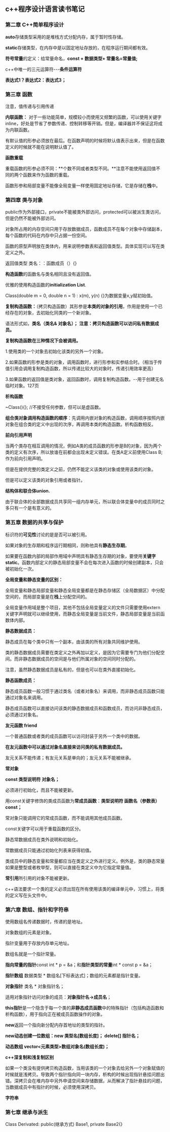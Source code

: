 ## c++程序设计语言读书笔记

### 第二章 C++简单程序设计

**auto**存储类型采用的是堆栈方式分配内存，属于暂时性存储。

**static**存储类型，在内存中是以固定地址存放的，在程序运行期间都有效。

**符号常量**的定义：给常量命名，**const + 数据类型+ 常量名=常量值;**

c++中唯一的三元运算符---**条件运算符**

**表达式1？表达式2：表达式3；**

### 第三章 函数

注意，值传递与引用传递

**内联函数：** 对于一些功能简单，规模较小而使用又频繁的函数，可以使用关键字inline，好处是节省了参数传递、控制转移等开销。但是，编译器并不保证这将成为内联函数。

有默认值的形参必须放在最后。在函数声明的时候将默认值表示出来，但是在函数定义的时候就不能在说明默认值了。

**函数重载**

重载函数的形参必须不同：**个数不同或者类型不同。**注意不能使用返回值不同的两个函数来作为函数的重载。

函数形参和局部变量不能像全局变量一样使用固定地址存储，它是存储在**栈**中。

### 第四章 类与对象

public作为外部接口，private不能被类外部访问，protected可以被派生类访问，但是仍然不能被外部访问。

对象所占用的内存空间只用于存放数据成员，函数成员不在每个对象中存储副本，每个函数的代码在内存中只占据一份空间。

函数的原型声明放在类体内，用来说明参数表和返回值类型。具体实现可以写在类定义之外。

返回值类型 类名：：函数成员（）{}

**构造函数**的函数名与类名相同且没有返回值。

优雅的使用构造函数的**initialization List**.

Class(double m = 0, double n = 1) : x(m), y(n) {}为数据变量x,y赋初始值。

**复制构造函数：**（拷贝构造函数）其形参是**本类的对象的引用**，作用是使用一个已经存在的对象，去初始化同类的一个新对象。

语法形式如，**类名（类名& 对象名）；** **注意：拷贝构造函数可以访问私有数据成员。**

**复制构造函数在三种情况下会被调用。**

1.使用类的一个对象去初始化该类的另外一个对象。

2.如果函数的形参是类的对象，调用函数时，进行形参和实参结合时。（相当于传值引用会调用复制构造函数，所以传递比较大的对象时，传递引用效率更高）

3.如果函数的返回值是类对象，返回函数时，调用复制构造函数。--用于创建无名临时对象。127页

**析构函数**

~Class(){};  //不接受任何参数，但可以是虚函数。

**组合类对象调用构造函数的顺序**：先调用内嵌对象的构造函数，调用顺序按照内嵌对象在组合类的定义中出现的次序，再调用本类的构造函数。析构函数相反。

**前向引用声明**

当两个类存在相互调用的情况，例如A类的成员函数的形参是B的对象，因为两个类的定义有次序，所以放谁在前都会出现未定义错误。在类A定义前使用Class B;作为前向引用声明。

但是在提供完整的类定义之前，仍然不能定义该类的对象或使用该类的对象。

但是可以定义该类的对象引用或者指针。

**结构体和联合体union.**

由于联合体的全部数据成员共享同一组内存单元，所以联合体变量中的成员同时之多只有一个是有意义的。

### 第五章 数据的共享与保护

标识符的**可见性**讨论的是是否可以被引用。

如果对象的生存期和程序运行期相同，则称他具有**静态生存期**。

如果要在函数内部的局部作用域中声明具有静态生存期的对象，要使用**关键字static**。函数内部定义的静态局部变量不会在每次进入函数的时候创建副本，只会被初始化一次。

**全局变量和静态变量的区别：**

全局变量和静态局部变量和静态全局变量都是在静态存储区（全局数据区）中分配空间的，而局部变量是在**栈**上分配空间的。

全局变量作用域是整个项目，其他不包括全局变量定义的文件只需要使用extern关键字声明就可以继续使用，而静态全局变量是当前文件，静态局部变量是当前函数体内部。

**静态数据成员：**

静态成员在每个类中只有一个副本，由该类的所有对象共同维护使用。

类的静态数据成员需要在类定义之外再加以定义，是因为它需要专门为他们分配空间。而非静态数据成员的空间是与他们所属对象的空间同时分配的。

注意，虽然静态数据成员是私有的，但是也可以在类外直接初始化。

**静态函数成员：**

静态成员函数一般习惯于通过类名（或者对象名）来调用，而非静态成员函数只能通过对象名来调用。

静态成员函数可以直接访问该类的静态数据成员和函数成员，而访问非静态成员，必须通过对象名。

**友元函数 friend**

一个普通函数或者类的成员函数可以访问封装于另外一个类中的数据。

**在友元函数中可以通过对象名直接来访问类的私有数据成员。**

友元关系不能传递；有友元关系是单向的；友元关系不能被继承。

**常对象** 

**const 类型说明符 对象名；**

必须进行初始化，而且不能被更新。

用const关键字修饰的类成员函数为**常成员函数**：**类型说明符 函数名（参数表）const；**

常对象只能调用它的常成员函数，而不能调用其他成员函数。

const关键字可以用于重载函数的区分。

静态常数据成员在类外说明和初始化。

常数据成员只能通过初始化列表来获得初值。

类成员中的静态变量和常量都应当在类定义之外进行定义。例外是，类的静态常量如果是整型或者枚举型，则可以直接在类定义中为它指定常量值。

**常引用**所引用的对象不能被更新。

c++语法要求一个类的定义必须出现在所有使用该类的编译单元中，习惯上，将类的定义写在头文件中。

### 第六章 数组、指针和字符串

使用数组名传递数据时，传递的是地址。

对象数组的元素是对象。

指针变量用于存放内存单元地址。

数组名就是一个指针常量。

**指向常量的指针**const int * p = &a；和**指针类型的常量**int * const p = &a；

**指针数组** 数据类型 * 数组名[下标表达式]；数组的元素都是指针变量。

**对象指针** 类名 * 对象指针名；

适用对象指针访问对象的成员：**对象指针名->成员名**；

**this指针**是一个隐含于每一个类的**非静态成员函数**中的特殊指针（包括构造函数和析构函数），用于指向正在被成员函数操作的对象。

**new**返回一个指向新分配内存首地址的类型的指针。

**new动态创建一位数组：new 类型名[数组长度]；** **delete[] 指针名；**

**动态数组 vector<元素类型>数组对象名(数组长度)；**

**c++深复制和浅复制区别**

如果一个类没有提供拷贝构造函数，当用该类的一个对象去给另外一个对象赋值的时候就是浅拷贝。导致两个指针指向同一块内存，析构的时候出现指针悬挂问题出错。深拷贝会在堆内存中另外申请空间来存储数据，从而解决了指针悬挂的问题，当数据成员中有指针的时候，必须使用深拷贝。

**字符串**

### 第七章 继承与派生

Class Derivated: public(继承方式) Base1, private Base2{}













